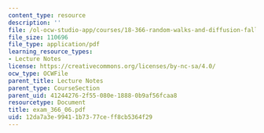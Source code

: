 ```yaml
---
content_type: resource
description: ''
file: /ol-ocw-studio-app/courses/18-366-random-walks-and-diffusion-fall-2006/12da7a3e99411b7377ceff8cb5364f29_exam_366_06.pdf
file_size: 110696
file_type: application/pdf
learning_resource_types:
- Lecture Notes
license: https://creativecommons.org/licenses/by-nc-sa/4.0/
ocw_type: OCWFile
parent_title: Lecture Notes
parent_type: CourseSection
parent_uid: 41244276-2f55-080e-1888-0b9af56fcaa8
resourcetype: Document
title: exam_366_06.pdf
uid: 12da7a3e-9941-1b73-77ce-ff8cb5364f29
---
```

